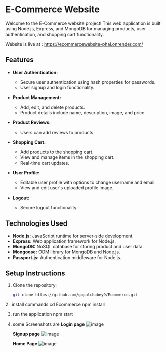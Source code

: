 # E-Commerce Website

Welcome to the E-Commerce website project! This web application is built using Node.js, Express, and MongoDB for managing products, user authentication, and shopping cart functionality.

Website is live at :  https://ecommercewebsite-phal.onrender.com/

## Features

- **User Authentication:**
  - Secure user authentication using hash properties for passwords.
  - User signup and login functionality.

- **Product Management:**
  - Add, edit, and delete products.
  - Product details include name, description, image, and price.

- **Product Reviews:**
  - Users can add reviews to products.

- **Shopping Cart:**
  - Add products to the shopping cart.
  - View and manage items in the shopping cart.
  - Real-time cart updates.

- **User Profile:**
  - Editable user profile with options to change username and email.
  - View and edit user's uploaded profile image.

- **Logout:**
  - Secure logout functionality.

## Technologies Used

- **Node.js:** JavaScript runtime for server-side development.
- **Express:** Web application framework for Node.js.
- **MongoDB:** NoSQL database for storing product and user data.
- **Mongoose:** ODM library for MongoDB and Node.js.
- **Passport.js:** Authentication middleware for Node.js.

## Setup Instructions

1. Clone the repository:

   ```bash
   git clone https://github.com/gopalchobey9/Ecommerce.git
2 . install commands 
  cd Ecommerce
  npm install

3. run the application
   npm start

4. some Screenshots are
  **Login page**
   ![image](https://github.com/gopalchobey9/Ecommerce/assets/100458189/702c625b-3b9b-4bfe-aae7-dd7b30543e26)

   **Signup page**
   ![image](https://github.com/gopalchobey9/Ecommerce/assets/100458189/3955ca26-f54c-4677-8e7f-a23841348026)

   **Home Page**
   ![image](https://github.com/gopalchobey9/Ecommerce/assets/100458189/8a79a698-7e2e-44a4-807b-697b124b9fac)


